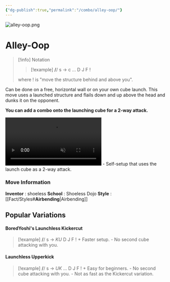 ```yaml
---
{"dg-publish":true,"permalink":"/combo/alley-oop/"}
---
```


![alley-oop.png](/img/user/!source/alley-oop.png)
# Alley-Oop

> [!info] Notation
> > [!example] **/**/ s -> c ... D J F !
> 
> where ! is "move the structure behind and above you".

Can be done on a free, horizontal wall or on your own cube launch. This move uses a launched structure and flails down and up above the head and dunks it on the opponent. 

**You can add a combo onto the launching cube for a 2-way attack.**

<video controls loop autoplay muted>  
  <source src="https://files.catbox.moe/87h8sp.mp4" type="video/mp4">  
  Your browser does not support the video tag.  
</video>
 - Self-setup that uses the launch cube as a 2-way attack.

### Move Information
**Inventor** : shoeless
**School** : Shoeless Dojo
**Style** : [[Fact/Styles#**Airbending**\|Airbending]]


## Popular Variations

#### BoredYoshi's Launchless Kickercut
> [!example]  **/**/ s -> *KU* D J F !
\+ Faster setup.
\- No second cube attacking with you.
#### Launchless Upperkick
> [!example]  **/**/ s -> *UK* ... D J F !
\+ Easy for beginners.
\- No second cube attacking with you.
\- Not as fast as the Kickercut variation.

